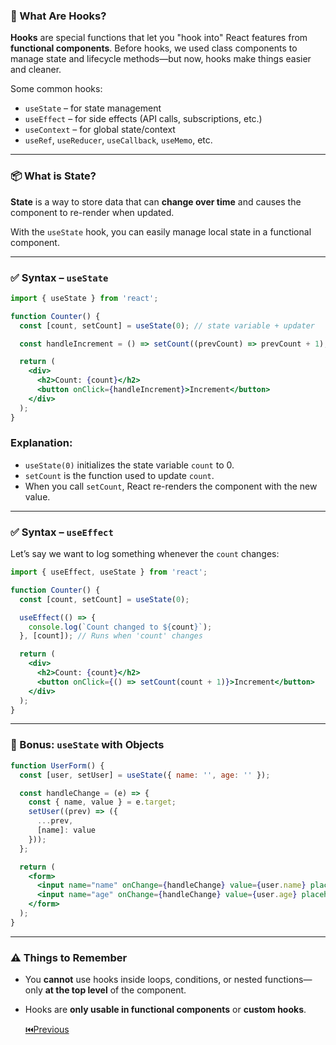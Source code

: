 ### 🧠 What Are Hooks?

**Hooks** are special functions that let you "hook into" React features from **functional components**. Before hooks, we used class components to manage state and lifecycle methods—but now, hooks make things easier and cleaner.

Some common hooks:

* `useState` – for state management
* `useEffect` – for side effects (API calls, subscriptions, etc.)
* `useContext` – for global state/context
* `useRef`, `useReducer`, `useCallback`, `useMemo`, etc.

---

### 📦 What is State?

**State** is a way to store data that can **change over time** and causes the component to re-render when updated.

With the `useState` hook, you can easily manage local state in a functional component.

---

### ✅ Syntax – `useState`

```jsx
import { useState } from 'react';

function Counter() {
  const [count, setCount] = useState(0); // state variable + updater

  const handleIncrement = () => setCount((prevCount) => prevCount + 1);

  return (
    <div>
      <h2>Count: {count}</h2>
      <button onClick={handleIncrement}>Increment</button>
    </div>
  );
}
```

### Explanation:

* `useState(0)` initializes the state variable `count` to 0.
* `setCount` is the function used to update `count`.
* When you call `setCount`, React re-renders the component with the new value.

---

### ✅ Syntax – `useEffect`

Let’s say we want to log something whenever the `count` changes:

```jsx
import { useEffect, useState } from 'react';

function Counter() {
  const [count, setCount] = useState(0);

  useEffect(() => {
    console.log(`Count changed to ${count}`);
  }, [count]); // Runs when 'count' changes

  return (
    <div>
      <h2>Count: {count}</h2>
      <button onClick={() => setCount(count + 1)}>Increment</button>
    </div>
  );
}
```

---

### 🧪 Bonus: `useState` with Objects

```jsx
function UserForm() {
  const [user, setUser] = useState({ name: '', age: '' });

  const handleChange = (e) => {
    const { name, value } = e.target;
    setUser((prev) => ({
      ...prev,
      [name]: value
    }));
  };

  return (
    <form>
      <input name="name" onChange={handleChange} value={user.name} placeholder="Name" />
      <input name="age" onChange={handleChange} value={user.age} placeholder="Age" />
    </form>
  );
}
```

---

### ⚠️ Things to Remember

* You **cannot** use hooks inside loops, conditions, or nested functions—only **at the top level** of the component.
* Hooks are **only usable in functional components** or **custom hooks**.


  [⏮️Previous](https://github.com/Mostafa-Shariare/ReactLearnig-and-Notes/blob/main/1.%20Components%2C%20JSX%2C%20Props/readme.md)



